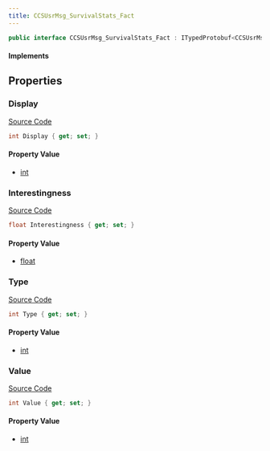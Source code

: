 ```yaml
---
title: CCSUsrMsg_SurvivalStats_Fact
---
```


```csharp
public interface CCSUsrMsg_SurvivalStats_Fact : ITypedProtobuf<CCSUsrMsg_SurvivalStats_Fact>, INativeHandle
```

#### Implements

## Properties

### Display

[Source Code](https://github.com/swiftly-solution/swiftlys2/blob/main/managed/src/SwiftlyS2.Generated/Protobufs/Interfaces/CCSUsrMsg_SurvivalStats_Fact.cs#L16)

```csharp
int Display { get; set; }
```

#### Property Value

- [int](https://learn.microsoft.com/dotnet/api/system.int32)

### Interestingness

[Source Code](https://github.com/swiftly-solution/swiftlys2/blob/main/managed/src/SwiftlyS2.Generated/Protobufs/Interfaces/CCSUsrMsg_SurvivalStats_Fact.cs#L22)

```csharp
float Interestingness { get; set; }
```

#### Property Value

- [float](https://learn.microsoft.com/dotnet/api/system.single)

### Type

[Source Code](https://github.com/swiftly-solution/swiftlys2/blob/main/managed/src/SwiftlyS2.Generated/Protobufs/Interfaces/CCSUsrMsg_SurvivalStats_Fact.cs#L13)

```csharp
int Type { get; set; }
```

#### Property Value

- [int](https://learn.microsoft.com/dotnet/api/system.int32)

### Value

[Source Code](https://github.com/swiftly-solution/swiftlys2/blob/main/managed/src/SwiftlyS2.Generated/Protobufs/Interfaces/CCSUsrMsg_SurvivalStats_Fact.cs#L19)

```csharp
int Value { get; set; }
```

#### Property Value

- [int](https://learn.microsoft.com/dotnet/api/system.int32)

